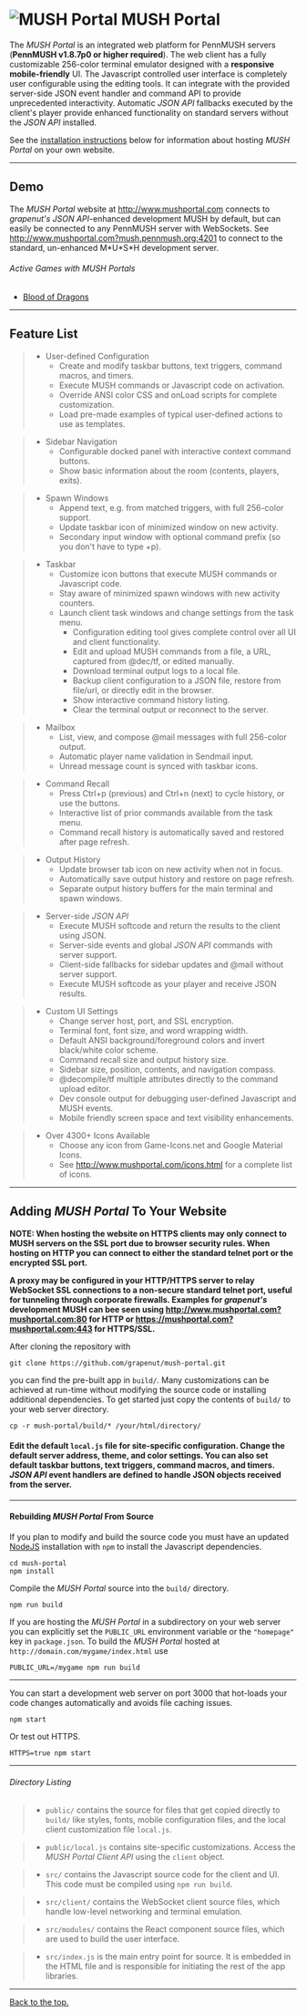 # <a name="top">![][logo] MUSH Portal</a>

[logo]: https://github.com/grapenut/mush-portal/raw/master/build/favicon-32x32.png "MUSH Portal"

The _MUSH Portal_ is an integrated web platform for PennMUSH servers (**PennMUSH v1.8.7p0 or higher required**). The web client has a fully customizable 256-color terminal emulator designed with a **responsive mobile-friendly** UI. The Javascript controlled user interface is completely user configurable using the editing tools. It can integrate with the provided server-side JSON event handler and command API to provide unprecedented interactivity. Automatic _JSON API_ fallbacks executed by the client's player provide enhanced functionality on standard servers without the _JSON API_ installed.

See the [installation instructions](#install) below for information about hosting _MUSH Portal_ on your own website.

------------------------------------------------------------------

## <a name="demo">Demo</a>

The _MUSH Portal_ website at <http://www.mushportal.com> connects to _grapenut's_ _JSON API_-enhanced development MUSH by default, but can easily be connected to any PennMUSH server with WebSockets. See <http://www.mushportal.com?mush.pennmush.org:4201> to connect to the standard, un-enhanced M\*U\*S\*H development server.

###### Active Games with MUSH Portals
- [Blood of Dragons](http://westeros.org/BoD/Portal/)

------------------------------------------------------------------

## <a name="features">Feature List</a>

> - User-defined Configuration
>   - Create and modify taskbar buttons, text triggers, command macros, and timers.
>   - Execute MUSH commands or Javascript code on activation.
>   - Override ANSI color CSS and onLoad scripts for complete customization.
>   - Load pre-made examples of typical user-defined actions to use as templates.

> - Sidebar Navigation
>   - Configurable docked panel with interactive context command buttons.
>   - Show basic information about the room (contents, players, exits).

> - Spawn Windows
>   - Append text, e.g. from matched triggers, with full 256-color support.
>   - Update taskbar icon of minimized window on new activity.
>   - Secondary input window with optional command prefix (so you don't have to type +p).

> - Taskbar
>   - Customize icon buttons that execute MUSH commands or Javascript code.
>   - Stay aware of minimized spawn windows with new activity counters.
>   - Launch client task windows and change settings from the task menu.
>     - Configuration editing tool gives complete control over all UI and client functionality.
>     - Edit and upload MUSH commands from a file, a URL, captured from @dec/tf, or edited manually.
>     - Download terminal output logs to a local file.
>     - Backup client configuration to a JSON file, restore from file/url, or directly edit in the browser.
>     - Show interactive command history listing.
>     - Clear the terminal output or reconnect to the server.

> - Mailbox
>   - List, view, and compose @mail messages with full 256-color output.
>   - Automatic player name validation in Sendmail input.
>   - Unread message count is synced with taskbar icons.

> - Command Recall
>   - Press Ctrl+p (previous) and Ctrl+n (next) to cycle history, or use the buttons.
>   - Interactive list of prior commands available from the task menu.
>   - Command recall history is automatically saved and restored after page refresh.

> - Output History
>   - Update browser tab icon on new activity when not in focus.
>   - Automatically save output history and restore on page refresh.
>   - Separate output history buffers for the main terminal and spawn windows.

> - Server-side _JSON API_
>   - Execute MUSH softcode and return the results to the client using JSON.
>   - Server-side events and global _JSON API_ commands with server support.
>   - Client-side fallbacks for sidebar updates and @mail without server support.
>   - Execute MUSH softcode as your player and receive JSON results.

> - Custom UI Settings
>   - Change server host, port, and SSL encryption.
>   - Terminal font, font size, and word wrapping width.
>   - Default ANSI background/foreground colors and invert black/white color scheme.
>   - Command recall size and output history size.
>   - Sidebar size, position, contents, and navigation compass.
>   - @decompile/tf multiple attributes directly to the command upload editor.
>   - Dev console output for debugging user-defined Javascript and MUSH events.
>   - Mobile friendly screen space and text visibility enhancements.

> - Over 4300+ Icons Available
>   - Choose any icon from Game-Icons.net and Google Material Icons.
>   - See <http://www.mushportal.com/icons.html> for a complete list of icons.

------------------------------------------------------------------

## <a name="install">Adding _MUSH Portal_ To Your Website</a>

**NOTE: When hosting the website on HTTPS clients may only connect to MUSH servers on the SSL port due to browser security rules. When hosting on HTTP you can connect to either the standard telnet port or the encrypted SSL port.**

**A proxy may be configured in your HTTP/HTTPS server to relay WebSocket SSL connections to a non-secure standard telnet port, useful for tunneling through corporate firewalls. Examples for _grapenut's_ development MUSH can bee seen using <http://www.mushportal.com?mushportal.com:80> for HTTP or <https://mushportal.com?mushportal.com:443> for HTTPS/SSL.**

After cloning the repository with
```
git clone https://github.com/grapenut/mush-portal.git
```
you can find the pre-built app in ```build/```. Many customizations can be achieved at run-time without modifying the source code or installing additional dependencies. To get started just copy the contents of ```build/``` to your web server directory.
```
cp -r mush-portal/build/* /your/html/directory/
```

#### **Edit the default ```local.js``` file for site-specific configuration.** Change the default server address, theme, and color settings. You can also set default taskbar buttons, text triggers, command macros, and timers. _JSON API_ event handlers are defined to handle JSON objects received from the server.

------------------------------------------------------------------

#### <a name="build">Rebuilding _MUSH Portal_ From Source</a>

If you plan to modify and build the source code you must have an updated [NodeJS](https://nodejs.org/en/download/) installation with ```npm``` to install the Javascript dependencies.
```
cd mush-portal
npm install
```

Compile the _MUSH Portal_ source into the ```build/``` directory.
```
npm run build
```

If you are hosting the _MUSH Portal_ in a subdirectory on your web server you can explicitly set the ```PUBLIC_URL``` environment variable or the ```"homepage"``` key in ```package.json```. To build the _MUSH Portal_ hosted at ```http://domain.com/mygame/index.html``` use
```
PUBLIC_URL=/mygame npm run build
```

------------------------------------------------------------------

You can start a development web server on port 3000 that hot-loads your code changes automatically and avoids file caching issues.
```
npm start
```

Or test out HTTPS.
```
HTTPS=true npm start
```

------------------------------------------------------------------

###### <a name="files">Directory Listing</a>

> - ```public/``` contains the source for files that get copied directly to ```build/``` like styles, fonts, mobile configuration files, and the local client customization file ```local.js```.

>   - ```public/local.js``` contains site-specific customizations. Access the _MUSH Portal_ _Client API_ using the ```client``` object.

> - ```src/``` contains the Javascript source code for the client and UI. This code must be compiled using ```npm run build```.

>   - ```src/client/``` contains the WebSocket client source files, which handle low-level networking and terminal emulation.

>   - ```src/modules/``` contains the React component source files, which are used to build the user interface.

>  - ```src/index.js``` is the main entry point for source. It is embedded in the HTML file and is responsible for initiating the rest of the app libraries.

------------------------------------------------------------------

[Back to the top.](#top)


